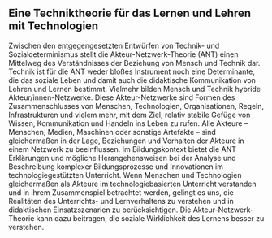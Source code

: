 <!-- filename: 00_Die_Akteur-Netzwerk-Theorie.md -->
<!-- title: Die Akteur-Netzwerk-Theorie -->

<!-- tags: #ant,#spezial,#theorieforschung -->
<!-- authors: Andréa Belliger, David Krieger, Erich Herber, Stephan Waba -->

## Eine Techniktheorie für das Lernen und Lehren mit Technologien

Zwischen den entgegengesetzten Entwürfen von Technik- und Sozialdeterminismus stellt die Akteur-Netzwerk-Theorie (ANT) einen Mittelweg des Verständnisses der Beziehung von Mensch und Technik dar. Technik ist für die ANT weder bloßes Instrument noch eine Determinante, die das soziale Leben und damit auch die didaktische Kommunikation von Lehren und Lernen bestimmt. Vielmehr bilden Mensch und Technik hybride Akteur/innen-Netzwerke. Diese Akteur-Netzwerke sind Formen des Zusammenschlusses von Menschen, Technologien, Organisationen, Regeln, Infrastrukturen und vielem mehr, mit dem Ziel, relativ stabile Gefüge von Wissen, Kommunikation und Handeln ins Leben zu rufen. Alle Akteure – Menschen, Medien, Maschinen oder sonstige Artefakte – sind gleichermaßen in der Lage, Beziehungen und Verhalten der Akteure in einem Netzwerk zu beeinflussen. Im Bildungskontext bietet die ANT Erklärungen und mögliche Herangehensweisen bei der Analyse und Beschreibung komplexer Bildungsprozesse und Innovationen im technologiegestützten Unterricht. Wenn Menschen und Technologien gleichermaßen als Akteure im technologiebasierten Unterricht verstanden und in ihrem Zusammenspiel betrachtet werden, gelingt es uns, die Realitäten des Unterrichts- und Lernverhaltens zu verstehen und in didaktischen Einsatzszenarien zu berücksichtigen. Die Akteur-Netzwerk-Theorie kann dazu beitragen, die soziale Wirklichkeit des Lernens besser zu verstehen.

